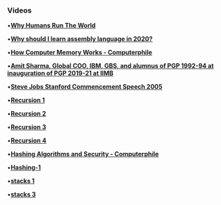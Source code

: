     
    
### Videos

•[**Why Humans Run The World**](https://www.youtube.com/watch?v=nzj7Wg4DAbs)  
                                
•[**Why should I learn assembly language in 2020?**](https://www.youtube.com/watch?v=iYRl50gtprA)     
                                 
•[**How Computer Memory Works - Computerphile**](https://www.youtube.com/watch?v=XETZoRYdtkw)  
                                    
•[**Amit Sharma, Global COO, IBM, GBS, and alumnus of PGP 1992-94 at inauguration of PGP 2019-21 at IIMB**](https://www.youtube.com/watch?v=Rs7MarDeLmU) 
                                
•[**Steve Jobs Stanford Commencement Speech 2005**](https://www.youtube.com/watch?v=D1R-jKKp3NA)                         
                                      
•[**Recursion 1**](https://www.youtube.com/watch?v=TZR6tMs4vmQ)        
                                    
•[**Recursion 2**](https://www.youtube.com/watch?v=FPCIamKpSqY)                  
                                  
•[**Recursion 3**](https://www.youtube.com/watch?v=8GWhRH8pXJM)               
                                     
•[**Recursion 4**](https://www.youtube.com/watch?v=t0l0_4GOiYc)    
                                                          
•[**Hashing Algorithms and Security - Computerphile**](https://www.youtube.com/watch?v=b4b8ktEV4Bg)  
                                                 
•[**Hashing-1**](https://www.youtube.com/watch?v=vKKBq5JvPrw)    
                                                   
•[**stacks 1**](https://www.youtube.com/watch?v=K9KawZqLqag)  
                                               
•[**stacks 3**](https://www.youtube.com/watch?v=ChUKggb7ow8)
                     
